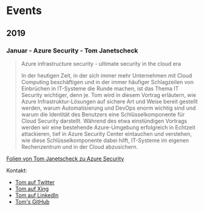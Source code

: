 # Events

## 2019

### Januar - Azure Security - Tom Janetscheck

> Azure infrastructure security - ultimate security in the cloud era
> 
> In der heutigen Zeit, in der sich immer mehr Unternehmen mit Cloud Computing beschäftigen und in der immer häufiger Schlagzeilen von Einbrüchen in IT-Systeme die Runde machen, ist das Thema IT Security wichtiger, denn je.
> Tom wird in diesem Vortrag erläutern, wie Azure Infrastruktur-Lösungen auf sichere Art und Weise bereit gestellt werden, warum  Automatisierung und DevOps enorm wichtig sind und warum die Identität des Benutzers eine Schlüsselkomponente für Cloud Security darstellt.
> Während des etwa einstündigen Vortrags werden wir eine bestehende Azure-Umgebung erfolgreich in Echtzeit attackieren, tief in Azure  Security Center eintauchen und verstehen, wie diese Schlüsselkomponente dabei hilft, IT-Systeme im eigenen Rechenzentrum und in der Cloud  abzusichern.

[Folien von Tom Janetscheck zu Azure Security](2019/2019-01-AzureSecurity_Tom-Janetscheck.pdf)

Kontakt:
- [Tom auf Twitter](https://twitter.com/azureandbeyond)
- [Tom auf Xing](https://www.xing.com/profile/Thomas_Janetscheck)
- [Tom auf LinkedIn](https://www.linkedin.com/in/thomas-janetscheck)
- [Tom's GitHub](https://github.com/azureandbeyond)
